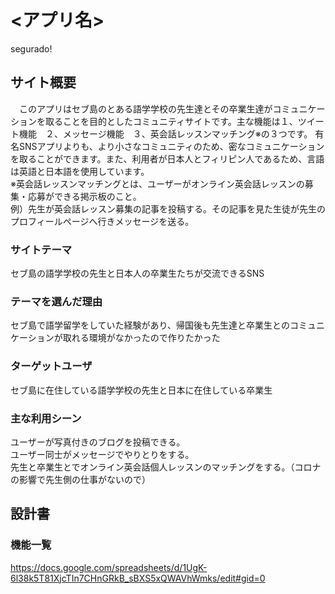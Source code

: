 # <アプリ名>
segurado!
## サイト概要
　このアプリはセブ島のとある語学学校の先生達とその卒業生達がコミュニケーションを取ることを目的としたコミュニティサイトです。主な機能は１、ツイート機能　２、メッセージ機能　３、英会話レッスンマッチング※の３つです。  有名SNSアプリよりも、より小さなコミュニティのため、密なコミュニケーションを取ることができます。また、利用者が日本人とフィリピン人であるため、言語は英語と日本語を使用しています。  
 ※英会話レッスンマッチングとは、ユーザーがオンライン英会話レッスンの募集・応募ができる掲示板のこと。  
 例）先生が英会話レッスン募集の記事を投稿する。その記事を見た生徒が先生のプロフィールページへ行きメッセージを送る。

### サイトテーマ
セブ島の語学学校の先生と日本人の卒業生たちが交流できるSNS

### テーマを選んだ理由
セブ島で語学留学をしていた経験があり、帰国後も先生達と卒業生とのコミュニケーションが取れる環境がなかったので作りたかった

### ターゲットユーザ
セブ島に在住している語学学校の先生と日本に在住している卒業生

### 主な利用シーン
ユーザーが写真付きのブログを投稿できる。  
ユーザー同士がメッセージでやりとりをする。  
先生と卒業生とでオンライン英会話個人レッスンのマッチングをする。（コロナの影響で先生側の仕事がないので）
## 設計書

### 機能一覧
<https://docs.google.com/spreadsheets/d/1UgK-6l38k5T81XjcTIn7CHnGRkB_sBXS5xQWAVhWmks/edit#gid=0>

